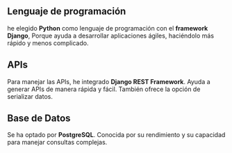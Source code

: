 ## Lenguaje de programación

he elegido **Python** como lenguaje de programación con el **framework Django**, Porque ayuda a desarrollar aplicaciones ágiles, haciéndolo más rápido y menos complicado.

## APIs

Para manejar las APIs, he integrado **Django REST Framework**. Ayuda a generar APIs de manera rápida y fácil. También ofrece la opción de serializar datos.

## Base de Datos

Se ha optado por **PostgreSQL**. Conocida por su rendimiento y su capacidad para manejar consultas complejas.